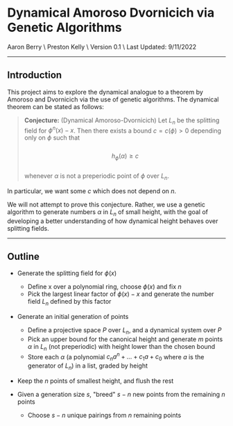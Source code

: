 # Dynamical Amoroso Dvornicich via Genetic Algorithms

Aaron Berry \ Preston Kelly \ Version 0.1 \ Last Updated: 9/11/2022 

---

## Introduction

This project aims to explore the dynamical analogue to a theorem by Amoroso and Dvornicich via the use of genetic algorithms. The dynamical theorem can be stated as follows:

> **Conjecture:** (Dynamical Amoroso-Dvornicich) Let $L_n$ be the splitting field for $\phi^n(x) - x$. Then there exists a bound $c = c(\phi) > 0$ depending only on $\phi$ such that <br> <br> $$h_\phi(\alpha) \geq c$$ <br> whenever $\alpha$ is not a preperiodic point of $\phi$ over $L_n$.

In particular, we want some $c$ which does not depend on $n$.

We will not attempt to prove this conjecture. Rather, we use a genetic algorithm to generate numbers $\alpha$ in $L_n$ of small height, with the goal of developing a better understanding of how dynamical height behaves over splitting fields.

---

## Outline

- Generate the splitting field for $\phi(x)$

    - Define x over a polynomial ring, choose $\phi(x)$ and fix $n$
    - Pick the largest linear factor of $\phi(x) - x$ and generate the number field $L_n$ defined by this factor
    
    
- Generate an initial generation of points

    - Define a projective space $P$ over $L_n$, and a dynamical system over $P$
    - Pick an upper bound for the canonical height and generate $m$ points $\alpha$ in $L_n$ (not preperiodic) with height lower than the chosen bound
    - Store each $\alpha$ (a polynomial $c_na^n + \dots + c_1a + c_0$ where $a$ is the generator of $L_n$) in a list, graded by height
    
    
- Keep the $n$ points of smallest height, and flush the rest


- Given a generation size $s$, "breed" $s-n$ new points from the remaining $n$ points
    - Choose $s-n$ unique pairings from $n$ remaining points
